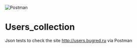 ![Postman](https://i.ibb.co/pXCGLWL/postman-api-platform-social-preview-9420276277ad8d4e67e53ee548409999.jpg)

# Users_collection
Json tests to check the site http://users.bugred.ru via Postman
